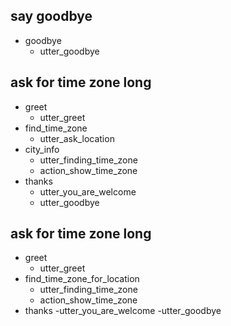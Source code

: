 ## say goodbye
* goodbye
  - utter_goodbye

## ask for time zone long
* greet
  - utter_greet
* find_time_zone
  - utter_ask_location
* city_info
  - utter_finding_time_zone
  - action_show_time_zone
* thanks
  - utter_you_are_welcome
  - utter_goodbye


## ask for time zone long
* greet
  - utter_greet
* find_time_zone_for_location
  - utter_finding_time_zone
  - action_show_time_zone
* thanks
  -utter_you_are_welcome
  -utter_goodbye
